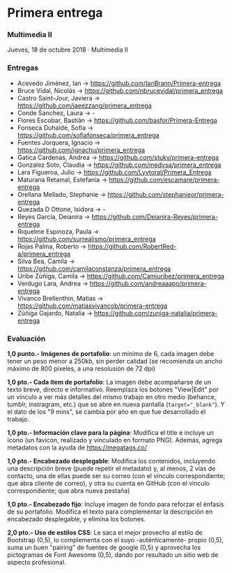 # Primera entrega
### Multimedia II

Jueves, 18 de octubre 2018 · Multimedia II

### Entregas

- Acevedo Jiménez, Ian → https://github.com/IanBrann/Primera-entrega
- Bruce Vidal, Nicolás → https://github.com/nbrucevidal/primera_entrega
- Castro Saint-Jour, Javiera → https://github.com/jaeezzang/primera_entrega
- Conde Sanchez, Laura → -
- Flores Escobar, Bastián → https://github.com/basfor/Primera-Entrega
- Fonseca Duhalde, Sofia  → https://github.com/sofiafonseca/primera_entrega
- Fuentes Jorquera, Ignacio → https://github.com/ignachu/primera_entrega
- Gatica Cardenas, Andrea → https://github.com/stukv/primera-entrega
- Gonzalez Soto, Claudia  → https://github.com/medvsa/primera_entrega
- Lara Figueroa, Julio → https://github.com/Lyytoral/Primera_Entrega
- Maturana Retamal, Estefania → https://github.com/escamare/primera-entrega
- Orellana Mellado, Stephanie → https://github.com/stephanieor/primera-entrega
- Quezada D Ottone, Isidora → - 
- Reyes García, Deianira → https://github.com/Deianira-Reyes/primera-entrega
- Riquelme Espinoza, Paula → https://github.com/surrealismo/primera_entrega
- Rojas Palma, Roberto → https://github.com/RobertRed-a/primera_entrega
- Silva Bea, Camila → https://github.com/camilaconstanza/primera_entrega
- Uribe Zúñiga, Camila → https://github.com/Camiuribez/primera_entrega
- Verdugo Lara, Andrea → https://github.com/andreaaapo/primera-entrega
- Vivanco Brellenthin, Matias → https://github.com/matiasvivancob/primera-entrega
- Zúñiga Gajardo, Natalia → https://github.com/zuniga-natalia/primera-entrega

### Evaluación

**1,0 punto.- Imágenes de portafolio**: un mínimo de 6, cada imagen debe tener un peso menor a 250kb, sin perder calidad (se recomienda un ancho máximo de 800 pixeles, a una resolusión de 72 dpi)

**1,0 pto.- Cada ítem de portafolio**: La imagen debe acompañarse de un texto breve, directo e informativo. Reemplaza los botones "View|Edit" por un vínculo a ver más detalles del mismo trabajo en otro medio (behance, tumblr, instragram, etc.) que se abre en nueva pantalla (`target="_blank"`). Y el dato de los "9 mins", se cambia por año en que fue desarrollado el trabajo. 

**1,0 pto.- Información clave para la página**: Modifica el title e incluye un ícono (un favicon, realizado y vinculado en formato PNG). Además, agrega metadatos con la ayuda de https://megatags.co/ 

**1,0 pto.- Encabezado desplegable**: Modifica los contenidos, incluyendo una descripción breve (puede repetir el metadato) y, al menos, 2 vías de contacto, una de ellas puede ser su correo (con el vínculo correspondiente; que abra cliente de correo), y otra su cuenta en GitHub (con el vínculo correspondiente; que abra nueva pestaña)

**1,0 pto.- Encabezado fijo**: Incluye imagen de fondo para reforzar el énfasis de su portafolio. Modifica el texto para complementar la descripción en encabezado desplegable, y elimina los botones.

**2,0 pto.- Uso de estilos CSS**: Le saca el mejor provecho al estilo de Bootstrap (0,5), lo complementa con el suyo -auténticamente- propio (0,5), suma un buen "pairing" de fuentes de google (0,5) y aprovecha los pictogramas de Font Awesome (0,5), dando por resultado un sitio web de aspecto profesional.
